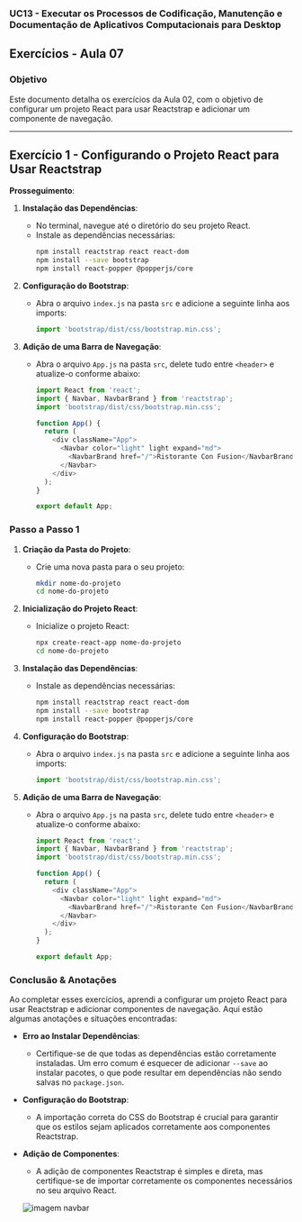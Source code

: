 ### UC13 - Executar os Processos de Codificação, Manutenção e Documentação de Aplicativos Computacionais para Desktop

## Exercícios - Aula 07

### Objetivo
Este documento detalha os exercícios da Aula 02, com o objetivo de configurar um projeto React para usar Reactstrap e adicionar um componente de navegação.

---

## Exercício 1 - Configurando o Projeto React para Usar Reactstrap

**Prosseguimento**:

1. **Instalação das Dependências**:
   - No terminal, navegue até o diretório do seu projeto React.
   - Instale as dependências necessárias:
     ```bash
     npm install reactstrap react react-dom
     npm install --save bootstrap
     npm install react-popper @popperjs/core
     ```

2. **Configuração do Bootstrap**:
   - Abra o arquivo `index.js` na pasta `src` e adicione a seguinte linha aos imports:
     ```javascript
     import 'bootstrap/dist/css/bootstrap.min.css';
     ```

3. **Adição de uma Barra de Navegação**:
   - Abra o arquivo `App.js` na pasta `src`, delete tudo entre `<header>` e atualize-o conforme abaixo:
     ```javascript
     import React from 'react';
     import { Navbar, NavbarBrand } from 'reactstrap';
     import 'bootstrap/dist/css/bootstrap.min.css';

     function App() {
       return (
         <div className="App">
           <Navbar color="light" light expand="md">
             <NavbarBrand href="/">Ristorante Con Fusion</NavbarBrand>
           </Navbar>
         </div>
       );
     }

     export default App;
     ```

### Passo a Passo 1

1. **Criação da Pasta do Projeto**:
   - Crie uma nova pasta para o seu projeto:
     ```bash
     mkdir nome-do-projeto
     cd nome-do-projeto
     ```

2. **Inicialização do Projeto React**:
   - Inicialize o projeto React:
     ```bash
     npx create-react-app nome-do-projeto
     cd nome-do-projeto
     ```

3. **Instalação das Dependências**:
   - Instale as dependências necessárias:
     ```bash
     npm install reactstrap react react-dom
     npm install --save bootstrap
     npm install react-popper @popperjs/core
     ```

4. **Configuração do Bootstrap**:
   - Abra o arquivo `index.js` na pasta `src` e adicione a seguinte linha aos imports:
     ```javascript
     import 'bootstrap/dist/css/bootstrap.min.css';
     ```

5. **Adição de uma Barra de Navegação**:
   - Abra o arquivo `App.js` na pasta `src`, delete tudo entre `<header>` e atualize-o conforme abaixo:
     ```javascript
     import React from 'react';
     import { Navbar, NavbarBrand } from 'reactstrap';
     import 'bootstrap/dist/css/bootstrap.min.css';

     function App() {
       return (
         <div className="App">
           <Navbar color="light" light expand="md">
             <NavbarBrand href="/">Ristorante Con Fusion</NavbarBrand>
           </Navbar>
         </div>
       );
     }

     export default App;
     ```

### Conclusão & Anotações

Ao completar esses exercícios, aprendi a configurar um projeto React para usar Reactstrap e adicionar componentes de navegação. Aqui estão algumas anotações e situações encontradas:

- **Erro ao Instalar Dependências**:
  - Certifique-se de que todas as dependências estão corretamente instaladas. Um erro comum é esquecer de adicionar `--save` ao instalar pacotes, o que pode resultar em dependências não sendo salvas no `package.json`.

- **Configuração do Bootstrap**:
  - A importação correta do CSS do Bootstrap é crucial para garantir que os estilos sejam aplicados corretamente aos componentes Reactstrap.

- **Adição de Componentes**:
  - A adição de componentes Reactstrap é simples e direta, mas certifique-se de importar corretamente os componentes necessários no seu arquivo React.

  ![imagem navbar]("C:\Users\Aluno\Documents\React\confusion\public\navbar.png")